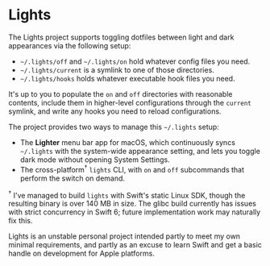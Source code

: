 # Lights

The Lights project supports toggling dotfiles between light and dark
appearances via the following setup:

- `~/.lights/off` and `~/.lights/on` hold whatever config files you need.
- `~/.lights/current` is a symlink to one of those directories.
- `~/.lights/hooks` holds whatever executable hook files you need.

It's up to you to populate the `on` and `off` directories with reasonable
contents, include them in higher-level configurations through the `current`
symlink, and write any hooks you need to reload configurations.

The project provides two ways to manage this `~/.lights` setup:

- The **Lighter** menu bar app for macOS, which continuously syncs `~/.lights`
  with the system-wide appearance setting, and lets you toggle dark mode
  without opening System Settings.
- The cross-platform<sup>†</sup> `lights` CLI, with `on` and `off` subcommands
  that perform the switch on demand.

<sup>†</sup> I've managed to build `lights` with Swift's static Linux SDK,
though the resulting binary is over 140 MB in size. The glibc build currently
has issues with strict concurrency in Swift 6; future implementation work may
naturally fix this.

Lights is an unstable personal project intended partly to meet my own minimal
requirements, and partly as an excuse to learn Swift and get a basic handle on
development for Apple platforms.
